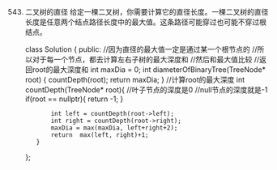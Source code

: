 543. 二叉树的直径
给定一棵二叉树，你需要计算它的直径长度。一棵二叉树的直径长度是任意两个结点路径长度中的最大值。这条路径可能穿过也可能不穿过根结点。
		
		class Solution {
		public:
		    //因为直径的最大值一定是通过某一个根节点的
		    //所以对于每一个节点，都去计算左右子树的最大深度和
		    //然后和最大值比较
		    //返回root的最大深度和
		    int maxDia = 0;
		    int diameterOfBinaryTree(TreeNode* root) {
		        countDepth(root);
		        return maxDia;
		    }
		    //计算root的最大深度
		    int countDepth(TreeNode* root){
		        //叶子节点的深度是0
		        //null节点的深度就是-1
		        if(root == nullptr){
		            return -1;
		        }
		
		        int left = countDepth(root->left);
		        int right = countDepth(root->right);
		        maxDia = max(maxDia, left+right+2);
		        return  max(left, right)+1;
		    }
		};